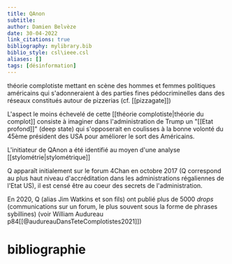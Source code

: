 ```yaml
---
title: QAnon
subtitle:
author: Damien Belvèze
date: 30-04-2022
link_citations: true
bibliography: mylibrary.bib
biblio_style: csl\ieee.csl
aliases: []
tags: [désinformation]
---
```


théorie complotiste mettant en scène des hommes et femmes politiques américains qui s'adonneraient à des parties fines pédocriminelles dans des réseaux constitués autour de pizzerias (cf. [[pizzagate]])

L'aspect le moins échevelé de cette [[théorie complotiste|théorie du complot]] consiste à imaginer dans l'administration de Trump un "[[Etat profond]]" (deep state) qui s'opposerait en coulisses à la bonne volonté du 45ème président des USA pour améliorer le sort des Américains. 

L'initiateur de QAnon a été identifié au moyen d'une analyse [[stylométrie|stylométrique]]

Q apparaît initialement sur le forum 4Chan en octobre 2017 (Q correspond au plus haut niveau d'accréditation dans les administrations régaliennes de l'Etat US), il est censé être au coeur des secrets de l'administration. 

En 2020, Q (alias Jim Watkins et son fils) ont publié plus de 5000 _drops_ (communications sur un forum, le plus souvent sous la forme de phrases sybillines) (voir William Audureau p84[[@audureauDansTeteComplotistes2021]])









# bibliographie

